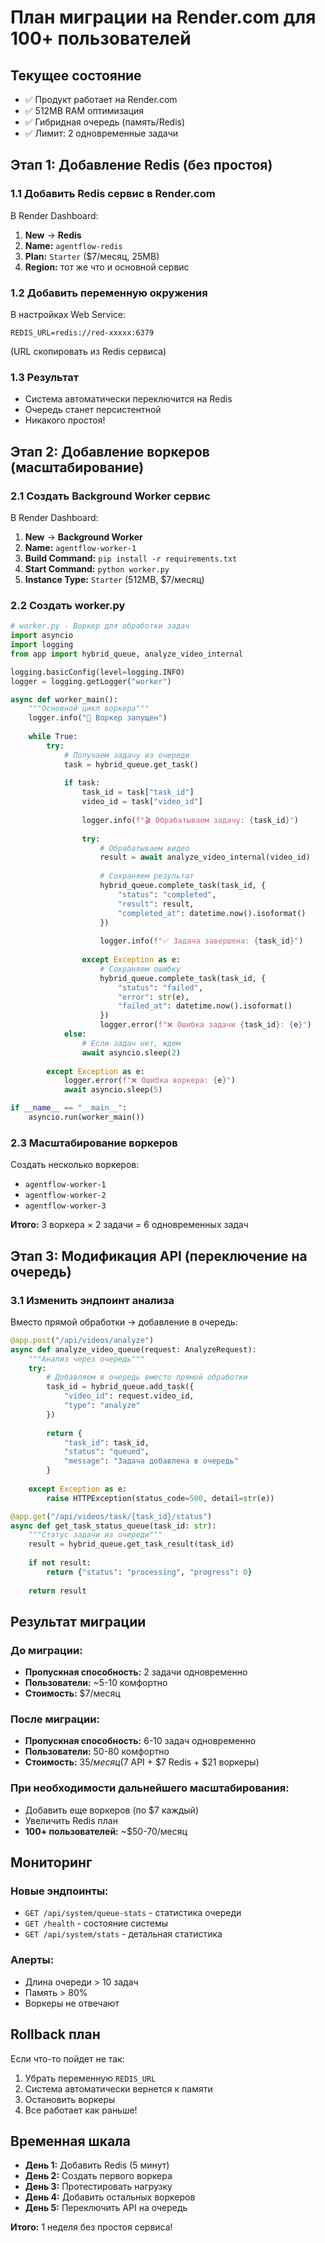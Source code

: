 # План миграции на Render.com для 100+ пользователей

## Текущее состояние
- ✅ Продукт работает на Render.com
- ✅ 512MB RAM оптимизация
- ✅ Гибридная очередь (память/Redis)
- ✅ Лимит: 2 одновременные задачи

## Этап 1: Добавление Redis (без простоя)

### 1.1 Добавить Redis сервис в Render.com

В Render Dashboard:
1. **New** → **Redis**
2. **Name:** `agentflow-redis`
3. **Plan:** `Starter` ($7/месяц, 25MB)
4. **Region:** тот же что и основной сервис

### 1.2 Добавить переменную окружения

В настройках Web Service:
```
REDIS_URL=redis://red-xxxxx:6379
```
(URL скопировать из Redis сервиса)

### 1.3 Результат
- Система автоматически переключится на Redis
- Очередь станет персистентной
- Никакого простоя!

## Этап 2: Добавление воркеров (масштабирование)

### 2.1 Создать Background Worker сервис

В Render Dashboard:
1. **New** → **Background Worker**
2. **Name:** `agentflow-worker-1`
3. **Build Command:** `pip install -r requirements.txt`
4. **Start Command:** `python worker.py`
5. **Instance Type:** `Starter` (512MB, $7/месяц)

### 2.2 Создать worker.py

```python
# worker.py - Воркер для обработки задач
import asyncio
import logging
from app import hybrid_queue, analyze_video_internal

logging.basicConfig(level=logging.INFO)
logger = logging.getLogger("worker")

async def worker_main():
    """Основной цикл воркера"""
    logger.info("🔄 Воркер запущен")
    
    while True:
        try:
            # Получаем задачу из очереди
            task = hybrid_queue.get_task()
            
            if task:
                task_id = task["task_id"]
                video_id = task["video_id"]
                
                logger.info(f"🎬 Обрабатываем задачу: {task_id}")
                
                try:
                    # Обрабатываем видео
                    result = await analyze_video_internal(video_id)
                    
                    # Сохраняем результат
                    hybrid_queue.complete_task(task_id, {
                        "status": "completed",
                        "result": result,
                        "completed_at": datetime.now().isoformat()
                    })
                    
                    logger.info(f"✅ Задача завершена: {task_id}")
                    
                except Exception as e:
                    # Сохраняем ошибку
                    hybrid_queue.complete_task(task_id, {
                        "status": "failed",
                        "error": str(e),
                        "failed_at": datetime.now().isoformat()
                    })
                    logger.error(f"❌ Ошибка задачи {task_id}: {e}")
            else:
                # Если задач нет, ждем
                await asyncio.sleep(2)
                
        except Exception as e:
            logger.error(f"❌ Ошибка воркера: {e}")
            await asyncio.sleep(5)

if __name__ == "__main__":
    asyncio.run(worker_main())
```

### 2.3 Масштабирование воркеров

Создать несколько воркеров:
- `agentflow-worker-1` 
- `agentflow-worker-2`
- `agentflow-worker-3`

**Итого:** 3 воркера × 2 задачи = 6 одновременных задач

## Этап 3: Модификация API (переключение на очередь)

### 3.1 Изменить эндпоинт анализа

Вместо прямой обработки → добавление в очередь:

```python
@app.post("/api/videos/analyze")
async def analyze_video_queue(request: AnalyzeRequest):
    """Анализ через очередь"""
    try:
        # Добавляем в очередь вместо прямой обработки
        task_id = hybrid_queue.add_task({
            "video_id": request.video_id,
            "type": "analyze"
        })
        
        return {
            "task_id": task_id,
            "status": "queued",
            "message": "Задача добавлена в очередь"
        }
        
    except Exception as e:
        raise HTTPException(status_code=500, detail=str(e))

@app.get("/api/videos/task/{task_id}/status")
async def get_task_status_queue(task_id: str):
    """Статус задачи из очереди"""
    result = hybrid_queue.get_task_result(task_id)
    
    if not result:
        return {"status": "processing", "progress": 0}
    
    return result
```

## Результат миграции

### До миграции:
- **Пропускная способность:** 2 задачи одновременно
- **Пользователи:** ~5-10 комфортно
- **Стоимость:** $7/месяц

### После миграции:
- **Пропускная способность:** 6-10 задач одновременно  
- **Пользователи:** 50-80 комфортно
- **Стоимость:** $35/месяц ($7 API + $7 Redis + $21 воркеры)

### При необходимости дальнейшего масштабирования:
- Добавить еще воркеров (по $7 каждый)
- Увеличить Redis план
- **100+ пользователей:** ~$50-70/месяц

## Мониторинг

### Новые эндпоинты:
- `GET /api/system/queue-stats` - статистика очереди
- `GET /health` - состояние системы
- `GET /api/system/stats` - детальная статистика

### Алерты:
- Длина очереди > 10 задач
- Память > 80%
- Воркеры не отвечают

## Rollback план

Если что-то пойдет не так:
1. Убрать переменную `REDIS_URL`
2. Система автоматически вернется к памяти
3. Остановить воркеры
4. Все работает как раньше!

## Временная шкала

- **День 1:** Добавить Redis (5 минут)
- **День 2:** Создать первого воркера
- **День 3:** Протестировать нагрузку
- **День 4:** Добавить остальных воркеров
- **День 5:** Переключить API на очередь

**Итого:** 1 неделя без простоя сервиса!